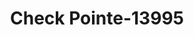 ---
f_zip-code: 30080
f_state-code: GA
title: Check Pointe-13995
f_phone: 770-432-3709
f_city-only: Smyrna
f_address: 3240 S Cobb Dr Se Smyrna
f_location-unique-id: '13995'
slug: check-pointe-13995
updated-on: '2024-05-30T13:46:58.046Z'
created-on: '2024-05-30T13:36:59.803Z'
published-on: '2024-05-30T13:54:32.469Z'
f_city-state: cms/city/smyrna-ga.md
f_company: cms/company/check-pointe.md
f_state: cms/state/georgia.md
layout: '[payday-loan].html'
tags: payday-loan
---